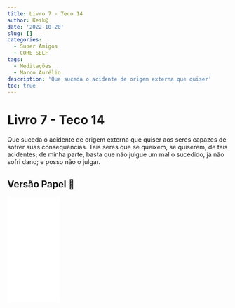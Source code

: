```yaml
---
title: Livro 7 - Teco 14
author: Keik@
date: '2022-10-20'
slug: []
categories:
  - Super Amigos
  - CORE SELF
tags:
  - Meditações
  - Marco Aurélio
description: 'Que suceda o acidente de origem externa que quiser'
toc: true
---
```


# Livro 7 - Teco 14

Que suceda o acidente de origem externa que quiser aos seres capazes de sofrer suas consequências. Tais seres que se queixem, se quiserem, de tais acidentes; de minha parte, basta que não julgue um mal o sucedido, já não sofri dano; e posso não o julgar.


## Versão Papel :book:
<iframe style="width:120px;height:240px;" marginwidth="0" marginheight="0" scrolling="no" frameborder="0" src="//ws-na.amazon-adsystem.com/widgets/q?ServiceVersion=20070822&OneJS=1&Operation=GetAdHtml&MarketPlace=BR&source=ss&ref=as_ss_li_til&ad_type=product_link&tracking_id=mundodekeika-20&language=pt_BR&marketplace=amazon&region=BR&placement=B092FVY4BB&asins=B092FVY4BB&linkId=37c5ec14221f61f811029aa88b520891&show_border=true&link_opens_in_new_window=true"></iframe>
